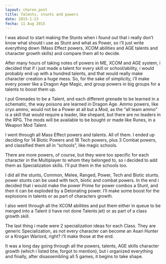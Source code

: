 ```yaml
---
layout: charon_post
title: Talents, stunts and powers
date: 2015-1-13
fecha: 11 Aug 2015
---
```

I was about to start making the Stunts when i found out that i really don’t know what should i use as Stunt and what as Power, so i’ll just write everything down (Mass Effect powers, XCOM abilities and AGE talents and character growth skills) and compare them all to decide.

After many hours of taking notes of powers in ME, XCOM and AGE system, i decided that if i just made a talent for every skill or school/ability, i would probably end up with a hundred talents, and that would really make character creation a huge mess. So, for the sake of simplicity, i’ll make every power like a Dragon Age Magic, and group powers in big groups for a talents to boost them up.

I put Grenades to be a Talent, and each different grenade to be learned in a schematic, the way poisons are learned in Dragon Age. Ammo powers, like cryo ammo, would not be a Power at all but a Mod, as the “all team ammo” is a skill that would require a leader, like shepard, but there are no leaders in the RPG. The mods will be available to be bought or made like Runes, in a Weapon Mod Talent.

I went through all Mass Effect powers and talents. All of them. I ended up deciding for 14 Biotic Powers and 18 Tech powers, plus 3 Combat powers, and classified them all in “schools”, like magic schools.

There are more powers, of course, but they were too specific for each character in the Multiplayer to whom they belonged to, so i decided to add them as Specialization skills. I’ll put them in the schools too.

I did all the stunts, Common, Melee, Ranged, Power, Tech and Biotic stunts. power stunts can be used with tech, biotic and combat powers.
In the end i decided that i would make the power Prime for power combos a Stunt, and then it can be exploded by a Detonating power. I’ll make some boost for the explosions in talents or as part of characters growth.

I also went through all the XCOM abilities and put them either in queue to be merged into a Talent (i have not done Talents jet) or as part of a class growth skill.

The last thing i made were 2 specialization ideas for each Class. They are generic Specialization, as not every character can become an Asari Hunter or a Krogan Warlord, right? i’ll make those at the end.

It was a long day going through all the powers, talents, AGE skills character growth (which i listed btw, forgot to mention), but i organized everything and finally, after disassembling all 5 games, it begins to take shape.


<span class="image featured"><img src="http://i.giphy.com/dbbxEQp3WAmCk.gif" alt=""/></span>


